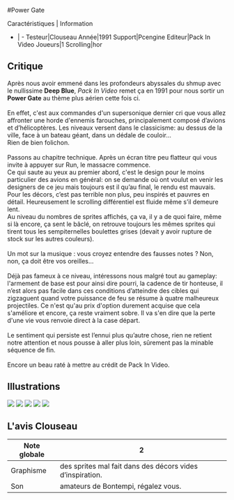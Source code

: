 #Power Gate

Caractéristiques | Information
- | -
Testeur|Clouseau
Année|1991
Support|Pcengine
Editeur|Pack In Video
Joueurs|1
Scrolling|hor

## Critique
Après nous avoir emmené dans les profondeurs abyssales du shmup avec le nullissime <b>Deep Blue</b>, <i>Pack In Video</i> remet ça en 1991 pour nous sortir un <b>Power Gate</b> au thème plus aérien cette fois ci.<br/><br/>En effet, c'est aux commandes d'un supersonique dernier cri que vous allez affronter une horde d'ennemis farouches, principalement composé d’avions et d’hélicoptères. Les niveaux versent dans le classicisme: au dessus de la ville, face à un bateau géant, dans un dédale de couloir... <br/>Rien de bien folichon.<br/><br/>Passons au chapitre technique. Après un écran titre peu flatteur qui vous invite à appuyer sur Run, le massacre commence. <br/>Ce qui saute au yeux au premier abord, c'est le design pour le moins particulier des avions en général: on se demande où ont voulut en venir les designers de ce jeu mais toujours est il qu’au final, le rendu est mauvais. Pour les décors, c’est pas terrible non plus, peu inspirés et pauvres en détail. Heureusement le scrolling différentiel est fluide même s’il demeure lent. <br/>Au niveau du nombres de sprites affichés, ça va, il y a de quoi faire, même si là encore, ça sent le bâclé, on retrouve toujours les mêmes sprites qui tirent tous les sempiternelles boulettes grises (devait y avoir rupture de stock sur les autres couleurs).<br/><br/>Un mot sur la musique : vous croyez entendre des fausses notes ? Non, non, ça doit être vos oreilles...<br/><br/>Déjà pas fameux à ce niveau, intéressons nous malgré tout au gameplay: l'armement de base est pour ainsi dire pourri, la cadence de tir honteuse, il n’est alors pas facile dans ces conditions d’atteindre des cibles qui zigzaguent quand votre puissance de feu se résume à quatre malheureux projectiles. Ce n'est qu'au prix d'option durement acquise que cela s'améliore et encore, ça reste vraiment sobre. Il va s'en dire que la perte d'une vie vous renvoie direct à la case départ.<br/><br/>Le sentiment qui persiste est l’ennui plus qu’autre chose, rien ne retient notre attention et nous pousse à aller plus loin, sûrement pas la minable séquence de fin.<br/><br/>Encore un beau raté à mettre au crédit de Pack In Video.

## Illustrations
![](http://www.shmup.com/images/thumbs/img_fiche_1_521.jpg)
![](http://www.shmup.com/images/thumbs/img_fiche_2_521.jpg)
![](http://www.shmup.com/images/thumbs/img_fiche_3_521.jpg)
![](http://www.shmup.com/images/thumbs/img_fiche_4_521.jpg)
![](http://www.shmup.com/images/thumbs/img_fiche_5_521.jpg)

## L'avis Clouseau
Note globale|2
-|-
Graphisme|des sprites mal fait dans des décors vides d’inspiration.
Son|amateurs de Bontempi, régalez vous.
